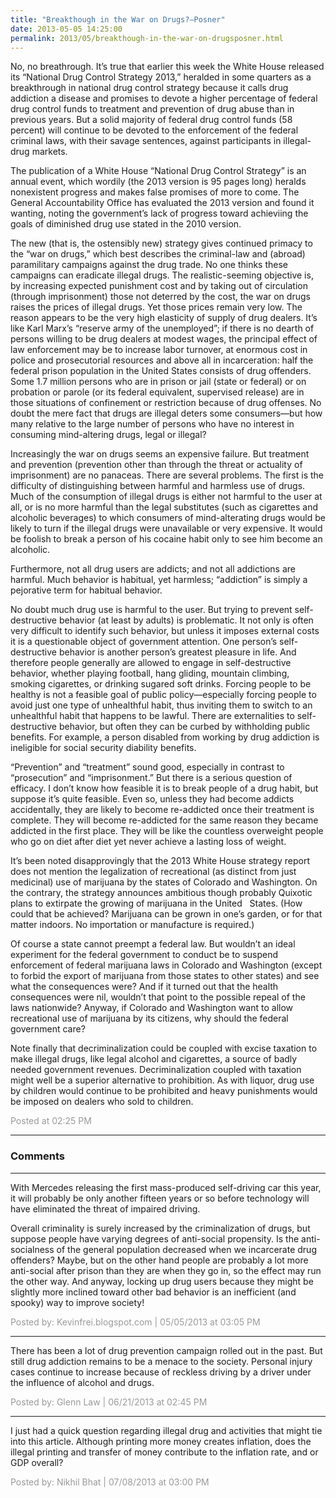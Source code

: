 ```yaml
---
title: "Breakthough in the War on Drugs?—Posner"
date: 2013-05-05 14:25:00
permalink: 2013/05/breakthough-in-the-war-on-drugsposner.html
---
```

No, no breathrough. It’s true that earlier this week the White House released its “National Drug Control Strategy 2013,” heralded in some quarters as a breakthrough in national drug control strategy because it calls drug addiction a disease and promises to devote a higher percentage of federal drug control funds to treatment and prevention of drug abuse than in previous years. But a solid majority of federal drug control funds (58 percent) will continue to be devoted to the enforcement of the federal criminal laws, with their savage sentences, against participants in illegal-drug markets.

The publication of a White House “National Drug Control Strategy” is an annual event, which wordily (the 2013 version is 95 pages long) heralds nonexistent progress and makes false promises of more to come. The General Accountability Office has evaluated the 2013 version and found it wanting, noting the government’s lack of progress toward achieviing the goals of diminished drug use stated in the 2010 version.

The new (that is, the ostensibly new) strategy gives continued primacy to the “war on drugs,” which best describes the criminal-law and (abroad) paramilitary campaigns against the drug trade. No one thinks these campaigns can eradicate illegal drugs. The realistic-seeming objective is, by increasing expected punishment cost and by taking out of circulation (through imprisonment) those not deterred by the cost, the war on drugs raises the prices of illegal drugs. Yet those prices remain very low. The reason appears to be the very high elasticity of supply of drug dealers. It’s like Karl Marx’s “reserve army of the unemployed”; if there is no dearth of persons willing to be drug dealers at modest wages, the principal effect of law enforcement may be to increase labor turnover, at enormous cost in police and prosecutorial resources and above all in incarceration: half the federal prison population in the United States consists of drug offenders. Some 1.7 million persons who are in prison or jail (state or federal) or on probation or parole (or its federal equivalent, supervised release) are in those situations of confinement or restriction because of drug offenses. No doubt the mere fact that drugs are illegal deters some consumers—but how many relative to the large number of persons who have no interest in consuming mind-altering drugs, legal or illegal?

Increasingly the war on drugs seems an expensive failure. But treatment and prevention (prevention other than through the threat or actuality of imprisonment) are no panaceas. There are several problems. The first is the difficulty of distinguishing between harmful and harmless use of drugs. Much of the consumption of illegal drugs is either not harmful to the user at all, or is no more harmful than the legal substitutes (such as cigarettes and alcoholic beverages) to which consumers of mind-alterating drugs would be likely to turn if the illegal drugs were unavailable or very expensive. It would be foolish to break a person of his cocaine habit only to see him become an alcoholic.

Furthermore, not all drug users are addicts; and not all addictions are harmful. Much behavior is habitual, yet harmless; “addiction” is simply a pejorative term for habitual behavior.

No doubt much drug use is harmful to the user. But trying to prevent self-destructive behavior (at least by adults) is problematic. It not only is often very difficult to identify such behavior, but unless it imposes external costs it is a questionable object of government attention. One person’s self-destructive behavior is another person’s greatest pleasure in life. And therefore people generally are allowed to engage in self-destructive behavior, whether playing football, hang gliding, mountain climbing, smoking cigarettes, or drinking sugared soft drinks. Forcing people to be healthy is not a feasible goal of public policy—especially forcing people to avoid just one type of unhealthful habit, thus inviting them to switch to an unhealthful habit that happens to be lawful. There are externalities to self-destructive behavior, but often they can be curbed by withholding public benefits. For example, a person disabled from working by drug addiction is ineligible for social security diability benefits.

“Prevention” and “treatment” sound good, especially in contrast to “prosecution” and “imprisonment.” But there is a serious question of efficacy. I don’t know how feasible it is to break people of a drug habit, but suppose it’s quite feasible. Even so, unless they had become addicts accidentally, they are likely to become re-addicted once their treatment is complete. They will become re-addicted for the same reason they became addicted in the first place. They will be like the countless overweight people who go on diet after diet yet never achieve a lasting loss of weight.

It’s been noted disapprovingly that the 2013 White House strategy report does not mention the legalization of recreational (as distinct from just medicinal) use of marijuana by the states of Colorado and Washington. On the contrary, the strategy announces ambitious though probably Quixotic plans to extirpate the growing of marijuana in the United   States. (How could that be achieved? Marijuana can be grown in one’s garden, or for that matter indoors. No importation or manufacture is required.)

Of course a state cannot preempt a federal law. But wouldn’t an ideal experiment for the federal government to conduct be to suspend enforcement of federal marijuana laws in Colorado and Washington (except to forbid the export of marijuana from those states to other states) and see what the consequences were? And if it turned out that the health consequences were nil, wouldn’t that point to the possible repeal of the laws nationwide? Anyway, if Colorado and Washington want to allow recreational use of marijuana by its citizens, why should the federal government care?

Note finally that decriminalization could be coupled with excise taxation to make illegal drugs, like legal alcohol and cigarettes, a source of badly needed government revenues. Decriminalization coupled with taxation might well be a superior alternative to prohibition. As with liquor, drug use by children would continue to be prohibited and heavy punishments would be imposed on dealers who sold to children.

<span style="color:#999">Posted at 02:25 PM</span>

<!-- more -->

---

### Comments

---

With Mercedes releasing the first mass-produced self-driving car this year, it will probably be only another fifteen years or so before technology will have eliminated the threat of impaired driving.

Overall criminality is surely increased by the criminalization of drugs, but suppose people have varying degrees of anti-social propensity. Is the anti-socialness of the general population decreased when we incarcerate drug offenders? Maybe, but on the other hand people are probably a lot more anti-social after prison than they are when they go in, so the effect may run the other way. And anyway, locking up drug users because they might be slightly more inclined toward other bad behavior is an inefficient (and spooky) way to improve society!

<span style="color:#999">Posted by: Kevinfrei.blogspot.com | 05/05/2013 at 03:05 PM</span>

---

There has been a lot of drug prevention campaign rolled out in the past. But still drug addiction remains to be a menace to the society. Personal injury cases continue to increase because of reckless driving  by a driver under the influence of alcohol and drugs. 

<span style="color:#999">Posted by: Glenn Law | 06/21/2013 at 02:45 PM</span>

---

I just had a quick question regarding illegal drug and activities that might tie into this article. Although printing more money creates inflation, does the illegal printing and transfer of money contribute to the inflation rate, and or GDP overall?

<span style="color:#999">Posted by: Nikhil Bhat | 07/08/2013 at 03:00 PM</span>